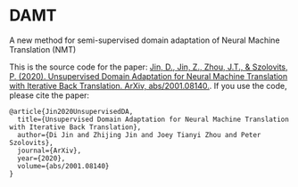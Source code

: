 # DAMT
A new method for semi-supervised domain adaptation of Neural Machine Translation (NMT)

This is the source code for the paper: [Jin, D., Jin, Z., Zhou, J.T., & Szolovits, P. (2020). Unsupervised Domain Adaptation for Neural Machine Translation with Iterative Back Translation. ArXiv, abs/2001.08140.](https://arxiv.org/abs/2001.08140). If you use the code, please cite the paper:

```
@article{Jin2020UnsupervisedDA,
  title={Unsupervised Domain Adaptation for Neural Machine Translation with Iterative Back Translation},
  author={Di Jin and Zhijing Jin and Joey Tianyi Zhou and Peter Szolovits},
  journal={ArXiv},
  year={2020},
  volume={abs/2001.08140}
}
```
